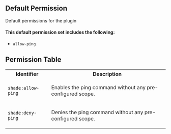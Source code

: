 ## Default Permission

Default permissions for the plugin

#### This default permission set includes the following:

- `allow-ping`

## Permission Table

<table>
<tr>
<th>Identifier</th>
<th>Description</th>
</tr>


<tr>
<td>

`shade:allow-ping`

</td>
<td>

Enables the ping command without any pre-configured scope.

</td>
</tr>

<tr>
<td>

`shade:deny-ping`

</td>
<td>

Denies the ping command without any pre-configured scope.

</td>
</tr>
</table>
